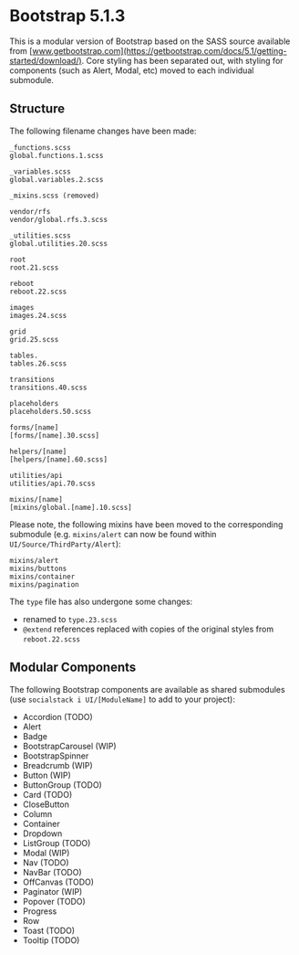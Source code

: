 # Bootstrap 5.1.3

This is a modular version of Bootstrap based on the SASS source available from [www.getbootstrap.com](https://getbootstrap.com/docs/5.1/getting-started/download/).  Core styling has been separated out, with styling for components (such as Alert, Modal, etc) moved to each individual submodule.


## Structure

The following filename changes have been made:

```
_functions.scss
global.functions.1.scss

_variables.scss
global.variables.2.scss

_mixins.scss (removed)

vendor/rfs
vendor/global.rfs.3.scss

_utilities.scss
global.utilities.20.scss

root
root.21.scss

reboot
reboot.22.scss

images
images.24.scss

grid
grid.25.scss

tables.
tables.26.scss

transitions
transitions.40.scss

placeholders
placeholders.50.scss

forms/[name]
[forms/[name].30.scss]

helpers/[name]
[helpers/[name].60.scss]

utilities/api
utilities/api.70.scss

mixins/[name]
[mixins/global.[name].10.scss]
```

Please note, the following mixins have been moved to the corresponding submodule (e.g. `mixins/alert` can now be found within `UI/Source/ThirdParty/Alert`):

```
mixins/alert
mixins/buttons
mixins/container
mixins/pagination
```

The `type` file has also undergone some changes:

* renamed to `type.23.scss`
* `@extend` references replaced with copies of the original styles from `reboot.22.scss`


## Modular Components

The following Bootstrap components are available as shared submodules (use `socialstack i UI/[ModuleName]` to add to your project):

* Accordion (TODO)
* Alert
* Badge
* BootstrapCarousel (WIP)
* BootstrapSpinner
* Breadcrumb (WIP)
* Button (WIP)
* ButtonGroup (TODO)
* Card (TODO)
* CloseButton
* Column
* Container
* Dropdown
* ListGroup (TODO)
* Modal (WIP)
* Nav (TODO)
* NavBar (TODO)
* OffCanvas (TODO)
* Paginator (WIP)
* Popover (TODO)
* Progress
* Row
* Toast (TODO)
* Tooltip (TODO)
